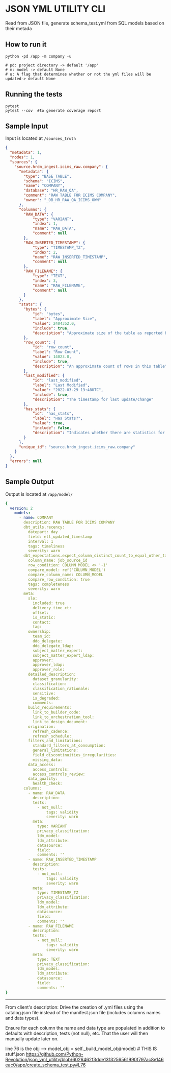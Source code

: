 # JSON YML UTILITY CLI

Read from JSON file, generate schema_test.yml from SQL models based on their metada

## How to run it
```shell
python -pd /app -m company -u

# pd: project directory -> default '/app'
# m: model -> default None
# u: A flag that determines whether or not the yml files will be updated-> default None
```

## Running the tests
```shell
pytest 
pytest --cov  #to generate coverage report
```


## Sample Input
Input is located at ``` /sources_truth ```
```json
{
  "metadata": 1,
  "nodes": 1,
  "sources": {
    "source.hrdm_ingest.icims_raw.company": {
      "metadata": {
        "type": "BASE TABLE",
        "schema": "ICIMS",
        "name": "COMPANY",
        "database": "HR_RAW_QA",
        "comment": "RAW TABLE FOR ICIMS COMPANY",
        "owner": "_DB_HR_RAW_QA_ICIMS_OWN"
      },
      "columns": {
        "RAW_DATA": {
            "type": "VARIANT",
            "index": 1,
            "name": "RAW_DATA",
            "comment": null
        },
        "RAW_INSERTED_TIMESTAMP": {
            "type": "TIMESTAMP_TZ",
            "index": 2,
            "name": "RAW_INSERTED_TIMESTAMP",
            "comment": null
        },
        "RAW_FILENAME": {
            "type": "TEXT",
            "index": 3,
            "name": "RAW_FILENAME",
            "comment": null
        }
      },
      "stats": {
        "bytes": {
            "id": "bytes",
            "label": "Approximate Size",
            "value": 2404352.0,
            "include": true,
            "description": "Approximate size of the table as reported by Snowflake"
        },
        "row_count": {
            "id": "row_count",
            "label": "Row Count",
            "value": 14023.0,
            "include": true,
            "description": "An approximate count of rows in this table"
        },
        "last_modified": {
            "id": "last_modified",
            "label": "Last Modified",
            "value": "2022-03-29 13:48UTC",
            "include": true,
            "description": "The timestamp for last update/change"
        },
        "has_stats": {
            "id": "has_stats",
            "label": "Has Stats?",
            "value": true,
            "include": false,
            "description": "Indicates whether there are statistics for this table"
        }
      },
      "unique_id": "source.hrdm_ingest.icims_raw.company"
    }
  },
  "errors": null
}
```

## Sample Output
Output is located at ``` /app/model/ ```
```yml
{
  version: 2
    models:
      - name: COMPANY
        description: RAW TABLE FOR ICIMS COMPANY
        dbt_utils.recency:
          datepart: day
          field: etl_updated_timestamp
          interval: 1
          tags: timeliness
          severity: warn
        dbt_expectations.expect_column_distinct_count_to_equal_other_table:
          column_name: job_source_id
          row_condition: COLUMN_MODEL <> '-1'
          compare_model: ref('COLUMN_MODEL')
          compare_column_name: COLUMN_MODEL
          compare_row_condition: true
          tags: completeness
          severity: warn
        meta:
          slo:
            included: true
            delivery_time_ct:
            offset:
            is_static:
            contact:
            tag:
          ownership:
            team_id:
            ddo_delegate:
            ddo_delegate_ldap:
            subject_matter_expert:
            subject_matter_expert_ldap:
            approver:
            approver_ldap:
            approver_role:
          detailed_description:
            dataset_granularity:
            classification:
            classification_rationale:
            sensitive:
            is_degraded:
            comments:
          build_requirements:
            link_to_builder_code:
            link_to_orchestration_tool:
            link_to_design_document:
          origination:
            refresh_cadence:
            refresh_schedule:
          filters_and_limitations:
            standard_filters_at_consumption:
            general_limitations:
            field_discontinuities_irregularities:
            missing_data:
          data_access:
            access_controls:
            access_controls_review:
          data_quality:
            health_check:
        columns:
          - name: RAW_DATA
            description:
            tests:
              - not_null:
                  tags: validity
                  severity: warn
            meta:
              type: VARIANT
              privacy_classification:
              ldm_model:
              ldm_attribute:
              datasource:
              field:
              comments: ''
          - name: RAW_INSERTED_TIMESTAMP
            description:
            tests:
              - not_null:
                  tags: validity
                  severity: warn
            meta:
              type: TIMESTAMP_TZ
              privacy_classification:
              ldm_model:
              ldm_attribute:
              datasource:
              field:
              comments: ''
          - name: RAW_FILENAME
            description:
            tests:
              - not_null:
                  tags: validity
                  severity: warn
            meta:
              type: TEXT
              privacy_classification:
              ldm_model:
              ldm_attribute:
              datasource:
              field:
              comments: ''
}
```

--------------------------------
From client's description:
Drive the creation of .yml files using the catalog.json file instead of the manifest.json file (includes columns names and data types).

Ensure for each column the name and data type are populated in addition to defaults with description, tests (not null), etc.
That the user will then manually update later on.

line 76 is the obj --> model_obj = self._build_model_obj(model)  # THIS IS stuff.json
https://github.com/Python-Revolution/json_yml_utility/blob/6026462f3dde1313256561990f797ac8e146eac0/app/create_schema_test.py#L76


<!--
Models not found in catalog.json
    1. feedback_calibration
    2. feedback_dimension_value_feedback_item
    3. feedback_employee_ptl_info
    4. feedback_feedback
    5. feedback_integer_feedback_item
    5. feedback_workday_profile
    6. icims_code_generator
    7. feedback_integer_feedback_item
-->
